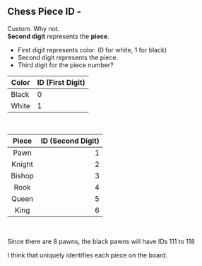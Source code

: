 ## Chess Piece ID - 
Custom. Why not. <br>
**Second digit** represents the **piece**. <br>

<ul>
    <li>First digit represents color. (0 for white, 1 for black)</li>
    <li>Second digit represents the piece. </li>
    <li>Third digit for the piece number?</li>
</ul>

| Color  | ID (First Digit) |
|--------|------------------|
 | Black  | 0                |
 | White  | 1                |  
 
<br>

|  Piece   | ID (Second Digit) |
|:--------:|------------------:|
|   Pawn   |                 1 |
|  Knight  |                 2 |
|  Bishop  |                 3 |
|   Rook   |                 4 |
|  Queen   |                 5 |
|   King   |                 6 |

<br>




Since there are 8 pawns, the black pawns will have IDs 111 to 118 <br>

I think that uniquely identifies each piece on the board.
